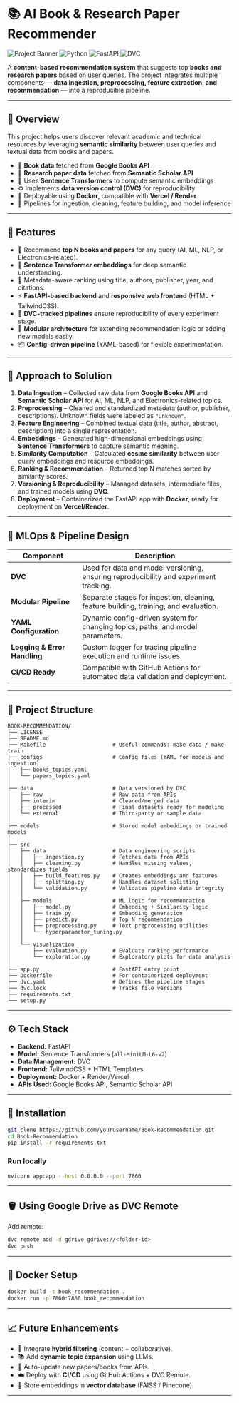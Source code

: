 

# 📚 AI Book & Research Paper Recommender

![Project Banner](https://img.shields.io/badge/ML-Content--Based-blue) ![Python](https://img.shields.io/badge/Python-3.11-green) ![FastAPI](https://img.shields.io/badge/FastAPI-API-red) ![DVC](https://img.shields.io/badge/DVC-Versioning-orange)

A **content-based recommendation system** that suggests top **books and research papers** based on user queries.
The project integrates multiple components — **data ingestion, preprocessing, feature extraction, and recommendation** — into a reproducible pipeline.

---

## 🚀 Overview

This project helps users discover relevant academic and technical resources by leveraging **semantic similarity** between user queries and textual data from books and papers.

* 📘 **Book data** fetched from **Google Books API**
* 📄 **Research paper data** fetched from **Semantic Scholar API**
* 🧠 Uses **Sentence Transformers** to compute semantic embeddings
* ⚙️ Implements **data version control (DVC)** for reproducibility
* 🐳 Deployable using **Docker**, compatible with **Vercel / Render**
* 💾 Pipelines for ingestion, cleaning, feature building, and model inference

---

## 🧩 Features

* 🔎 Recommend **top N books and papers** for any query (AI, ML, NLP, or Electronics-related).
* 🧠 **Sentence Transformer embeddings** for deep semantic understanding.
* 🧾 Metadata-aware ranking using title, authors, publisher, year, and citations.
* ⚡ **FastAPI-based backend** and **responsive web frontend** (HTML + TailwindCSS).
* 🔄 **DVC-tracked pipelines** ensure reproducibility of every experiment stage.
* 🧱 **Modular architecture** for extending recommendation logic or adding new models easily.
* 📦 **Config-driven pipeline** (YAML-based) for flexible experimentation.

---

## 🧠 Approach to Solution

1. **Data Ingestion** – Collected raw data from **Google Books API** and **Semantic Scholar API** for AI, ML, NLP, and Electronics-related topics.
2. **Preprocessing** – Cleaned and standardized metadata (author, publisher, descriptions). Unknown fields were labeled as `"Unknown"`.
3. **Feature Engineering** – Combined textual data (title, author, abstract, description) into a single representation.
4. **Embeddings** – Generated high-dimensional embeddings using **Sentence Transformers** to capture semantic meaning.
5. **Similarity Computation** – Calculated **cosine similarity** between user query embeddings and resource embeddings.
6. **Ranking & Recommendation** – Returned top N matches sorted by similarity scores.
7. **Versioning & Reproducibility** – Managed datasets, intermediate files, and trained models using **DVC**.
8. **Deployment** – Containerized the FastAPI app with **Docker**, ready for deployment on **Vercel/Render**.

---

## 🧩 MLOps & Pipeline Design

| Component                    | Description                                                                           |
| ---------------------------- | ------------------------------------------------------------------------------------- |
| **DVC**                      | Used for data and model versioning, ensuring reproducibility and experiment tracking. |
| **Modular Pipeline**         | Separate stages for ingestion, cleaning, feature building, training, and evaluation.  |
| **YAML Configuration**       | Dynamic config-driven system for changing topics, paths, and model parameters.        |
| **Logging & Error Handling** | Custom logger for tracing pipeline execution and runtime issues.                      |
| **CI/CD Ready**              | Compatible with GitHub Actions for automated data validation and deployment.          |

---

## 🧱 Project Structure

```
BOOK-RECOMMENDATION/
├── LICENSE
├── README.md
├── Makefile                     # Useful commands: make data / make train
├── configs                      # Config files (YAML for models and ingestion)
│   ├── books_topics.yaml
│   └── papers_topics.yaml
│
├── data                         # Data versioned by DVC
│   ├── raw                      # Raw data from APIs
│   ├── interim                  # Cleaned/merged data
│   ├── processed                # Final datasets ready for modeling
│   └── external                 # Third-party or sample data
│
├── models                       # Stored model embeddings or trained models
│
├── src
│   ├── data                     # Data engineering scripts
│   │   ├── ingestion.py         # Fetches data from APIs
│   │   ├── cleaning.py          # Handles missing values, standardizes fields
│   │   ├── build_features.py    # Creates embeddings and features
│   │   ├── splitting.py         # Handles dataset splitting
│   │   └── validation.py        # Validates pipeline data integrity
│   │
│   ├── models                   # ML logic for recommendation
│   │   ├── model.py             # Embedding + Similarity logic
│   │   ├── train.py             # Embedding generation
│   │   ├── predict.py           # Top N recommendation
│   │   ├── preprocessing.py     # Text preprocessing utilities
│   │   └── hyperparameter_tuning.py
│   │
│   └── visualization
│       ├── evaluation.py        # Evaluate ranking performance
│       └── exploration.py       # Exploratory plots for data analysis
│
├── app.py                       # FastAPI entry point
├── Dockerfile                   # For containerized deployment
├── dvc.yaml                     # Defines the pipeline stages
├── dvc.lock                     # Tracks file versions
├── requirements.txt
└── setup.py
```

---

## ⚙️ Tech Stack

* **Backend:** FastAPI
* **Model:** Sentence Transformers (`all-MiniLM-L6-v2`)
* **Data Management:** DVC
* **Frontend:** TailwindCSS + HTML Templates
* **Deployment:** Docker + Render/Vercel
* **APIs Used:** Google Books API, Semantic Scholar API

---

## 🧰 Installation

```bash
git clone https://github.com/yourusername/Book-Recommendation.git
cd Book-Recommendation
pip install -r requirements.txt
```

### Run locally

```bash
uvicorn app:app --host 0.0.0.0 --port 7860
```

---

## 🪣 Using Google Drive as DVC Remote

Add remote:

```bash
dvc remote add -d gdrive gdrive://<folder-id>
dvc push
```

---

## 🐳 Docker Setup

```bash
docker build -t book_recommendation .
docker run -p 7860:7860 book_recommendation
```

---

## 📈 Future Enhancements

* 🧩 Integrate **hybrid filtering** (content + collaborative).
* 📚 Add **dynamic topic expansion** using LLMs.
* 🔄 Auto-update new papers/books from APIs.
* ☁️ Deploy with **CI/CD** using GitHub Actions + DVC Remote.
* 🧮 Store embeddings in **vector database** (FAISS / Pinecone).

---